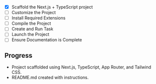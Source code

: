 - [x] Scaffold the Next.js + TypeScript project
- [ ] Customize the Project
- [ ] Install Required Extensions
- [ ] Compile the Project
- [ ] Create and Run Task
- [ ] Launch the Project
- [ ] Ensure Documentation is Complete

## Progress
- Project scaffolded using Next.js, TypeScript, App Router, and Tailwind CSS.
- README.md created with instructions.

